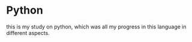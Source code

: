 # Python 
this is my study on python, which was all my progress in this language in different aspects.
